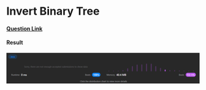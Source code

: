 # Invert Binary Tree

#### [Question Link](https://leetcode.com/problems/invert-binary-tree/)

#### Result
![result](Result.png)